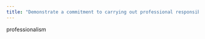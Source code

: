 ```yaml
---
title: "Demonstrate a commitment to carrying out professional responsibilities, adhering to ethical principles, and being sensitive to diverse patient populations"
---
```

professionalism

